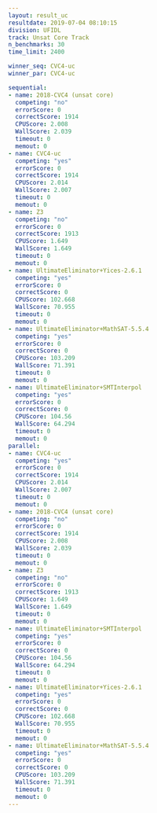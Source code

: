 ```yaml
---
layout: result_uc
resultdate: 2019-07-04 08:10:15
division: UFIDL
track: Unsat Core Track
n_benchmarks: 30
time_limit: 2400

winner_seq: CVC4-uc
winner_par: CVC4-uc

sequential:
- name: 2018-CVC4 (unsat core)
  competing: "no"
  errorScore: 0
  correctScore: 1914
  CPUScore: 2.008
  WallScore: 2.039
  timeout: 0
  memout: 0
- name: CVC4-uc
  competing: "yes"
  errorScore: 0
  correctScore: 1914
  CPUScore: 2.014
  WallScore: 2.007
  timeout: 0
  memout: 0
- name: Z3
  competing: "no"
  errorScore: 0
  correctScore: 1913
  CPUScore: 1.649
  WallScore: 1.649
  timeout: 0
  memout: 0
- name: UltimateEliminator+Yices-2.6.1
  competing: "yes"
  errorScore: 0
  correctScore: 0
  CPUScore: 102.668
  WallScore: 70.955
  timeout: 0
  memout: 0
- name: UltimateEliminator+MathSAT-5.5.4
  competing: "yes"
  errorScore: 0
  correctScore: 0
  CPUScore: 103.209
  WallScore: 71.391
  timeout: 0
  memout: 0
- name: UltimateEliminator+SMTInterpol
  competing: "yes"
  errorScore: 0
  correctScore: 0
  CPUScore: 104.56
  WallScore: 64.294
  timeout: 0
  memout: 0
parallel:
- name: CVC4-uc
  competing: "yes"
  errorScore: 0
  correctScore: 1914
  CPUScore: 2.014
  WallScore: 2.007
  timeout: 0
  memout: 0
- name: 2018-CVC4 (unsat core)
  competing: "no"
  errorScore: 0
  correctScore: 1914
  CPUScore: 2.008
  WallScore: 2.039
  timeout: 0
  memout: 0
- name: Z3
  competing: "no"
  errorScore: 0
  correctScore: 1913
  CPUScore: 1.649
  WallScore: 1.649
  timeout: 0
  memout: 0
- name: UltimateEliminator+SMTInterpol
  competing: "yes"
  errorScore: 0
  correctScore: 0
  CPUScore: 104.56
  WallScore: 64.294
  timeout: 0
  memout: 0
- name: UltimateEliminator+Yices-2.6.1
  competing: "yes"
  errorScore: 0
  correctScore: 0
  CPUScore: 102.668
  WallScore: 70.955
  timeout: 0
  memout: 0
- name: UltimateEliminator+MathSAT-5.5.4
  competing: "yes"
  errorScore: 0
  correctScore: 0
  CPUScore: 103.209
  WallScore: 71.391
  timeout: 0
  memout: 0
---
```

